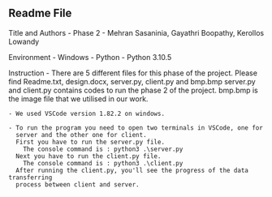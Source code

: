 Readme File
-------------------------------------------------------------------------

Title and Authors
	- Phase 2
	- Mehran Sasaninia, Gayathri Boopathy, Kerollos Lowandy

Environment
	- Windows
	- Python
	- Python 3.10.5

Instruction
	- There are 5 different files for this phase of the project.
	  Please find Readme.txt, design.docx, server.py, client.py and bmp.bmp
	  server.py and client.py contains codes to run the phase 2 of the project.
	  bmp.bmp is the image file that we utilised in our work.

	- We used VSCode version 1.82.2 on windows.

	- To run the program you need to open two terminals in VSCode, one for
	  server and the other one for client.
	  First you have to run the server.py file.
	  	The console command is : python3 .\server.py
	  Next you have to run the client.py file.
		The console command is : python3 .\client.py
	  After running the client.py, you'll see the progress of the data transferring
	  process between client and server.
